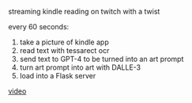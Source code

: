 streaming kindle reading on twitch with a twist

every 60 seconds:
1. take a picture of kindle app
2. read text with tessarect ocr
3. send text to GPT-4 to be turned into an art prompt
4. turn art prompt into art with DALLE-3
5. load into a Flask server


[video](https://youtu.be/xLSE2Syrvh0?si=-2R5XdD0yRdw7MhW)

